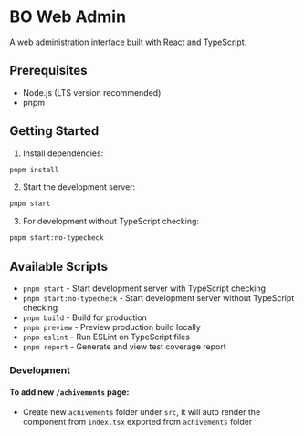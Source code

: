 # BO Web Admin

A web administration interface built with React and TypeScript.

## Prerequisites

- Node.js (LTS version recommended)
- pnpm

## Getting Started

1. Install dependencies:
```bash
pnpm install
```

2. Start the development server:
```bash
pnpm start
```

3. For development without TypeScript checking:
```bash
pnpm start:no-typecheck
```

## Available Scripts

- `pnpm start` - Start development server with TypeScript checking
- `pnpm start:no-typecheck` - Start development server without TypeScript checking
- `pnpm build` - Build for production
- `pnpm preview` - Preview production build locally
- `pnpm eslint` - Run ESLint on TypeScript files
- `pnpm report` - Generate and view test coverage report


### Development
#### To add new `/achivements` page:
- Create new `achivements` folder under `src`, it will auto render the component from `index.tsx` exported from `achivements` folder
